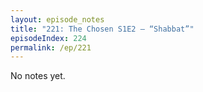```yaml
---
layout: episode_notes
title: "221: The Chosen S1E2 — “Shabbat”"
episodeIndex: 224
permalink: /ep/221
---
```

No notes yet.
